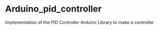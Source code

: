 # Arduino_pid_controller

Implementation of the PID Controller Arduino Library to make a controller

